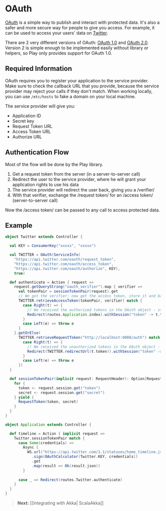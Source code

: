 # OAuth

[OAuth](http://oauth.net/) is a simple way to publish and interact with protected data. It's also a safer and more secure way for people to give you access. For example, it can be used to access your users' data on [Twitter](https://dev.twitter.com/docs/auth/using-oauth).

There are 2 very different versions of OAuth: [OAuth 1.0](http://tools.ietf.org/html/rfc5849) and [OAuth 2.0](http://oauth.net/2/). Version 2 is simple enough to be implemented easily without library or helpers, so Play only provides support for OAuth 1.0.

## Required Information

OAuth requires you to register your application to the service provider. Make sure to check the callback URL that you provide, because the service provider may reject your calls if they don't match. When working locally, you can use `/etc/hosts` to fake a domain on your local machine.

The service provider will give you:

* Application ID
* Secret key
* Request Token URL
* Access Token URL
* Authorize URL

## Authentication Flow

Most of the flow will be done by the Play library.

1. Get a request token from the server (in a server-to-server call)
2. Redirect the user to the service provider, where he will grant your application rights to use his data
3. The service provider will redirect the user back, giving you a /verifier/
4. With that verifier, exchange the /request token/ for an /access token/ (server-to-server call)

Now the /access token/ can be passed to any call to access protected data.

## Example

```scala
object Twitter extends Controller {

  val KEY = ConsumerKey("xxxxx", "xxxxx")

  val TWITTER = OAuth(ServiceInfo(
    "https://api.twitter.com/oauth/request_token",
    "https://api.twitter.com/oauth/access_token",
    "https://api.twitter.com/oauth/authorize", KEY),
    true)

  def authenticate = Action { request =>
    request.getQueryString("oauth_verifier").map { verifier =>
      val tokenPair = sessionTokenPair(request).get
      // We got the verifier; now get the access token, store it and back to index
      TWITTER.retrieveAccessToken(tokenPair, verifier) match {
        case Right(t) => {
          // We received the authorized tokens in the OAuth object - store it before we proceed
          Redirect(routes.Application.index).withSession("token" -> t.token, "secret" -> t.secret)
        }
        case Left(e) => throw e
      }
    }.getOrElse(
      TWITTER.retrieveRequestToken("http://localhost:9000/auth") match {
        case Right(t) => {
          // We received the unauthorized tokens in the OAuth object - store it before we proceed
          Redirect(TWITTER.redirectUrl(t.token)).withSession("token" -> t.token, "secret" -> t.secret)
        }
        case Left(e) => throw e
      })
  }

  def sessionTokenPair(implicit request: RequestHeader): Option[RequestToken] = {
    for {
      token <- request.session.get("token")
      secret <- request.session.get("secret")
    } yield {
      RequestToken(token, secret)
    }
  }
}
```

```scala
object Application extends Controller {

  def timeline = Action { implicit request =>
    Twitter.sessionTokenPair match {
      case Some(credentials) =>
        Async {
          WS.url("https://api.twitter.com/1.1/statuses/home_timeline.json")
            .sign(OAuthCalculator(Twitter.KEY, credentials))
            .get
            .map(result => Ok(result.json))
        }
      
      case _ => Redirect(routes.Twitter.authenticate)
    }
  }
}
```

> **Next:** [[Integrating with Akka| ScalaAkka]]
